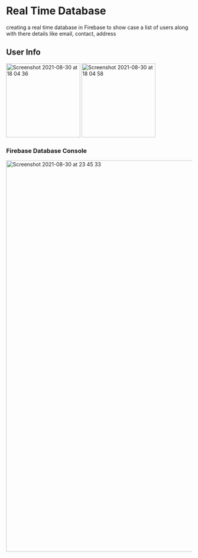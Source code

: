 # Real Time Database
creating a real time database in Firebase to show case a list of users along with there details like email, contact, address

## User Info
<img width="200" alt="Screenshot 2021-08-30 at 18 04 36" src="https://user-images.githubusercontent.com/53406407/131339708-f61772cc-dcb8-4442-b05a-b7ebc074b1d2.png"> <img width="200" alt="Screenshot 2021-08-30 at 18 04 58" src="https://user-images.githubusercontent.com/53406407/131339715-bc0355c4-ac0e-4c80-b5d0-f81d06304f68.png">


### Firebase Database Console
<img width="1057" alt="Screenshot 2021-08-30 at 23 45 33" src="https://user-images.githubusercontent.com/53406407/131385454-fffd328c-25e3-4f32-a3b3-2c2af43175f8.png">



